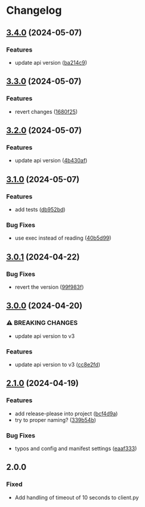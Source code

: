 # Changelog

## [3.4.0](https://github.com/martinalbert/buttercms-python/compare/v3.3.0...v3.4.0) (2024-05-07)


### Features

* update api version ([ba214c9](https://github.com/martinalbert/buttercms-python/commit/ba214c999d54f5f3feb3103f668347b8f017dc28))

## [3.3.0](https://github.com/martinalbert/buttercms-python/compare/v3.2.0...v3.3.0) (2024-05-07)


### Features

* revert changes ([1680f25](https://github.com/martinalbert/buttercms-python/commit/1680f2594b01d9bd8667958c5e3ccfebd3dd982e))

## [3.2.0](https://github.com/martinalbert/buttercms-python/compare/v3.1.0...v3.2.0) (2024-05-07)


### Features

* update api version ([4b430af](https://github.com/martinalbert/buttercms-python/commit/4b430affd3bebd63dc9c230648ff07f3967f171e))

## [3.1.0](https://github.com/martinalbert/buttercms-python/compare/v3.0.1...v3.1.0) (2024-05-07)


### Features

* add tests ([db952bd](https://github.com/martinalbert/buttercms-python/commit/db952bd1a8f66c679ed6422855c2ef39ff679238))


### Bug Fixes

* use exec instead of reading ([40b5d99](https://github.com/martinalbert/buttercms-python/commit/40b5d995ed890bee779b23038b535b83cb5e77a5))

## [3.0.1](https://github.com/martinalbert/buttercms-python/compare/v3.0.0...v3.0.1) (2024-04-22)


### Bug Fixes

* revert the version ([99f983f](https://github.com/martinalbert/buttercms-python/commit/99f983fb4b59d6c8a96dd3f15e92965bb5b2f633))

## [3.0.0](https://github.com/martinalbert/buttercms-python/compare/v2.1.0...v3.0.0) (2024-04-20)


### ⚠ BREAKING CHANGES

* update api version to v3

### Features

* update api version to v3 ([cc8e2fd](https://github.com/martinalbert/buttercms-python/commit/cc8e2fd7f9a6dec3ab1416dd5b6d152e8c418ff3))

## [2.1.0](https://github.com/martinalbert/buttercms-python/compare/v2.0.0...v2.1.0) (2024-04-19)


### Features

* add release-please into project ([bcf4d9a](https://github.com/martinalbert/buttercms-python/commit/bcf4d9a6c84b7234e4a110f20f1bb42f1854d412))
* try to proper naming? ([339b54b](https://github.com/martinalbert/buttercms-python/commit/339b54bcd111da98600739e9b6532119a4cc54ff))


### Bug Fixes

* typos and config and manifest settings ([eaaf333](https://github.com/martinalbert/buttercms-python/commit/eaaf333b74c16a3996c2198e7aeb9262505b9035))

## 2.0.0

### Fixed
- Add handling of timeout of 10 seconds to client.py
